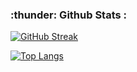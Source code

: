 <!--
### Hi there 👋
-->

### :thunder: Github Stats : 

[![GitHub Streak](https://github-readme-stats.vercel.app/api?username=federicobaldini&count_private=true&show_icons=true&theme=dark&background=000000)](https://git.io/streak-stats)

[![Top Langs](https://github-readme-stats.vercel.app/api/top-langs/?username=federicobaldini&layout=compact&theme=dark)](https://github.com/anuraghazra/github-readme-stats)

<!--
**federicobaldini/federicobaldini** is a ✨ _special_ ✨ repository because its `README.md` (this file) appears on your GitHub profile.

Here are some ideas to get you started:

- 🔭 I’m currently working on ...
- 🌱 I’m currently learning ...
- 👯 I’m looking to collaborate on ...
- 🤔 I’m looking for help with ...
- 💬 Ask me about ...
- 📫 How to reach me: ...
- 😄 Pronouns: ...
- ⚡ Fun fact: ...
-->
